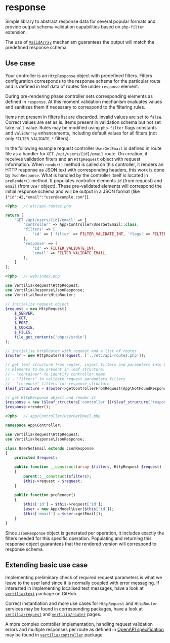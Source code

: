 # response

Simple library to abstract response data for several popular formats and provide output schema validation capabilities
based on `php-filter` extension.

The use of [`ValidArray`](https://github.com/vertilia/valid-array) mechanism guarantees the output will match the
predefined response schema.

## Use case

Your controller is an `HttpResponse` object with predefined filters. Filters configuration corresponds to the response
schema for the particular route and is defined in leaf data of routes file under `response` element.

During pre-rendering phase controller sets corresponding elements as defined in `response`. At this moment validation
mechanism evaluates values and sanitizes them if necessary to correspond to the filtering rules.

Items not present in filters list are discarded. Invalid values are set to `false`. Correct values are set as is. Items
present in validation schema but not set take `null` value. Rules may be modified using `php-filter` flags constants
and `ValidArray` enhancements, including default values for all filters (not only `FILTER_VALIDATE_*` filters).

In the following example request controller `UserGetEmail` is defined in route file as a handler for
`GET /api/users/{id}/email` route. On creation, it receives validation filters and an `HttpRequest` object with request
information. When `render()` method is called on this controller, it renders an HTTP response as JSON text with
corresponding headers, this work is done by `JsonResponse`. What is handled by the controller itself is located in
`preRender()` method. It populates controller elements `id` (from request) and `email` (from `User` object). These
pre-validated elements will correspond the initial response schema and will be output in a JSON format (like
`{"id":42,"email":"user@example.com"}`).

```php
<?php   // etc/api-routes.php

return [
    'GET /api/users/{id}/email' => [
        'controller' => App\Controller\UserGetEmail::class,
        'filters' => [
            'id' => ['filter' => FILTER_VALIDATE_INT, 'flags' => FILTER_REQUIRE_SCALAR],
        ],
        'response' => [
            'id' => FILTER_VALIDATE_INT,
            'email' => FILTER_VALIDATE_EMAIL,
        ],
    ]
];
```

```php
<?php   // web/index.php

use Vertilia\Request\HttpRequest;
use Vertilia\Response\JsonResponse;
use Vertilia\Router\HttpRouter;

// initialize request object
$request = new HttpRequest(
    $_SERVER,
    $_GET,
    $_POST,
    $_COOKIE,
    $_FILES,
    file_get_contents('php://stdin')
);

// initialise HttpRouter with request and a list of routes
$router = new HttpRouter($request, ['../etc/api-routes.php']);

// get leaf structure from router, inject filters and parameters into $request
// elements to be present in leaf structure:
// - "container" to identify controller name
// - "filters" to validate request parameters filters
// - "response" filters for response structure
$leaf_structure = $router->getControllerFromRequest(App\NotFoundResponse::class);

// get HttpResponse object and render it
$response = new ($leaf_structure['controller'])($leaf_structure['response'] ?? [], $request);
$response->render();
```

```php
<?php   // app/Controller/UserGetEmail.php

namespace App\Controller;

use Vertilia\Request\HttpRequest;
use Vertilia\Response\JsonResponse;

class UserGetEmail extends JsonResponse
{
    protected $request;

    public function __construct(array $filters, HttpRequest $request)
    {
        parent::__construct($filters);
        $this->request = $request;
    }

    public function preRender()
    {
        $this['id'] = $this->request['id'];
        $user = new App\Model\User($this['id']);
        $this['email'] = $user->getEmail();
    }
}
```

Since `JsonResponse` object is generated per operation, it includes exactly the filters needed for this specific
operation. Populating and returning this response object guarantees that the rendered version will correspond to
response schema.

## Extending basic use case

Implementing preliminary check of required request parameters is what we leave to the user land since it is normally
coupled with error messaging. If interested in implementing localised text messages, have a look at
[`vertilia/text`](https://github.com/vertilia/text) package on GitHub.

Correct instantiation and more use cases for `HttpRequest` and `HttpRouter` services may be found in corresponding
packages, have a look at [`vertilia/request`](https://github.com/vertilia/request) and
[`vertilia/router`](https://github.com/vertilia/router) pages.

A more complex controller implementation, handling request validation errors and multiple responses per route as defined
in [OpenAPI specification](https://github.com/OAI/OpenAPI-Specification/blob/main/versions/3.1.0.md#responses-object)
may be found in [`vertilia/controller`](https://github.com/vertilia/controller) package.